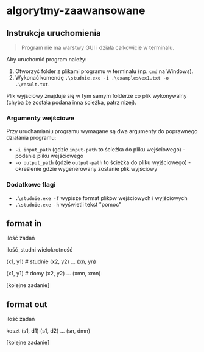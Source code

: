 # algorytmy-zaawansowane

## Instrukcja uruchomienia
> Program nie ma warstwy GUI i działa całkowicie w terminalu.

Aby uruchomić program należy:
1. Otworzyć folder z plikami programu w terminalu (np. `cmd` na Windows).
2. Wykonać komendę `.\studnie.exe -i .\examples\ex1.txt -o .\result.txt`.

Plik wyjściowy znajduje się w tym samym folderze co plik wykonywalny (chyba że została podana inna ścieżka, patrz niżej).

### Argumenty wejściowe
Przy uruchamianiu programu wymagane są dwa argumenty do poprawnego działania programu:
- `-i input_path` (gdzie `input-path` to ścieżka do pliku wejściowego) - podanie pliku wejściowego
- `-o output_path` (gdzie `output-path` to ścieżka do pliku wyjściowego) - określenie gdzie wygenerowany zostanie plik wyjściowy

### Dodatkowe flagi
- `.\studnie.exe -f` wypisze format plików wejściowych i wyjściowych
- `.\studnie.exe -h` wyświetli tekst "pomoc"

## format in

ilość zadań

ilość_studni wielokrotność

(x1, y1) # studnie
(x2, y2)
...
(xn, yn)

(x1, y1) # domy
(x2, y2)
...
(xmn, xmn)

[kolejne zadanie]

## format out

ilość zadań

koszt
(s1, d1)
(s1, d2)
...
(sn, dmn)

[kolejne zadanie]